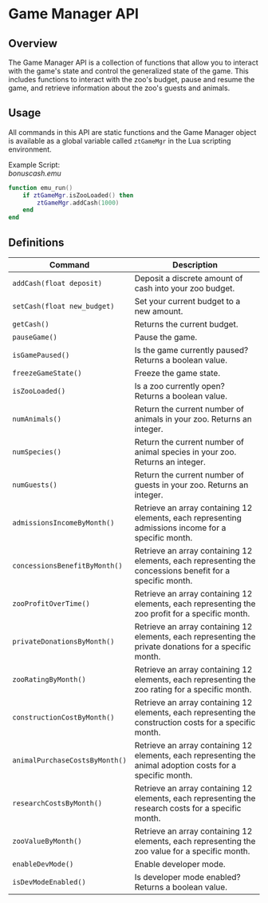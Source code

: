 # Game Manager API

## Overview

The Game Manager API is a collection of functions that allow you to interact with the game's state and control the generalized state of the game. This includes functions to interact with the zoo's budget, pause and resume the game, and retrieve information about the zoo's guests and animals.

## Usage

All commands in this API are static functions and the Game Manager object is available as a global variable called `ztGameMgr` in the Lua scripting environment.

Example Script:  
*bonuscash.emu*
```lua
function emu_run()
    if ztGameMgr.isZooLoaded() then
        ztGameMgr.addCash(1000)
    end
end
```

## Definitions

| Command  | Description |
| ------------- | ------------- |
| `addCash(float deposit)` | Deposit a discrete amount of cash into your zoo budget. |
| `setCash(float new_budget)` | Set your current budget to a new amount. |
| `getCash()` | Returns the current budget. |
| `pauseGame()` | Pause the game. |
| `isGamePaused()` | Is the game currently paused? Returns a boolean value. |
| `freezeGameState()` | Freeze the game state. |
| `isZooLoaded()` | Is a zoo currently open? Returns a boolean value. |
| `numAnimals()` | Return the current number of animals in your zoo. Returns an integer. |
| `numSpecies()` | Return the current number of animal species in your zoo. Returns an integer. |
| `numGuests()` | Return the current number of guests in your zoo. Returns an integer. |
| `admissionsIncomeByMonth()` | Retrieve an array containing 12 elements, each representing admissions income for a specific month. |
| `concessionsBenefitByMonth()` | Retrieve an array containing 12 elements, each representing the concessions benefit for a specific month. |
| `zooProfitOverTime()` | Retrieve an array containing 12 elements, each representing the zoo profit for a specific month. |
| `privateDonationsByMonth()` | Retrieve an array containing 12 elements, each representing the private donations for a specific month. |
| `zooRatingByMonth()` | Retrieve an array containing 12 elements, each representing the zoo rating for a specific month. |
| `constructionCostByMonth()` | Retrieve an array containing 12 elements, each representing the construction costs for a specific month. |
| `animalPurchaseCostsByMonth()` | Retrieve an array containing 12 elements, each representing the animal adoption costs for a specific month. |
| `researchCostsByMonth()` | Retrieve an array containing 12 elements, each representing the research costs for a specific month. |
| `zooValueByMonth()` | Retrieve an array containing 12 elements, each representing the zoo value for a specific month. |
| `enableDevMode()` | Enable developer mode. |
| `isDevModeEnabled()` | Is developer mode enabled? Returns a boolean value. |
